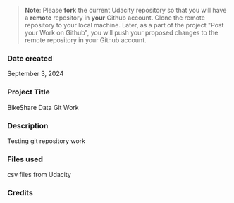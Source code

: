 >**Note**: Please **fork** the current Udacity repository so that you will have a **remote** repository in **your** Github account. Clone the remote repository to your local machine. Later, as a part of the project "Post your Work on Github", you will push your proposed changes to the remote repository in your Github account.

### Date created
September 3, 2024

### Project Title
BikeShare Data Git Work

### Description
Testing git repository work

### Files used
csv files from Udacity

### Credits


